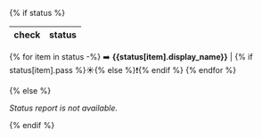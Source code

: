 {% if status %}

check    | status
---------|--------
{% for item in status -%}
:arrow_right: **{{status[item].display_name}}** | {% if status[item].pass %}:sunny:{% else %}:exclamation:{% endif %}
{% endfor %}

{% else %}

*Status report is not available.*

{% endif %}
